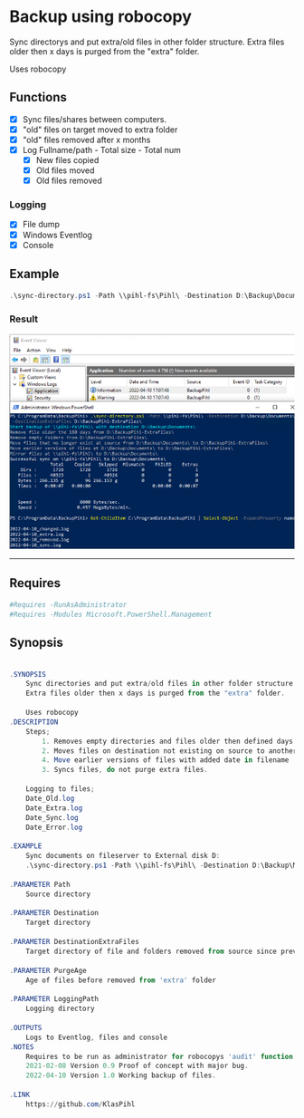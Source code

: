 # Backup using robocopy

Sync directorys and put extra/old files in other folder structure.
Extra files older then x days is purged from the "extra" folder.

Uses robocopy

## Functions
- [x] Sync files/shares between computers.
- [x] "old" files on target moved to extra folder
- [x] "old" files removed after x months
- [x] Log Fullname/path - Total size - Total num
  -   [x] New files copied
  -   [x] Old files moved
  -   [x] Old files removed

### Logging
- [x] File dump
- [x] Windows Eventlog
- [x] Console

## Example
```powershell
.\sync-directory.ps1 -Path \\pihl-fs\Pihl\ -Destination D:\Backup\Documents\ -DestinationExtraFiles D:\Backup\BackupPihl-ExtraFiles\ -Verbose
```

### Result
![Result](img/output_win.png)

***
## Requires
```powershell
#Requires -RunAsAdministrator
#Requires -Modules Microsoft.PowerShell.Management
```

## Synopsis
```powershell

.SYNOPSIS
    Sync directories and put extra/old files in other folder structure.
    Extra files older then x days is purged from the "extra" folder.

    Uses robocopy
.DESCRIPTION
    Steps;
        1. Removes empty directories and files older then defined days
        2. Moves files on destination not existing on source to another directory
        4. Move earlier versions of files with added date in filename
        3. Syncs files, do not purge extra files.

    Logging to files;
    Date_Old.log
    Date_Extra.log
    Date_Sync.log
    Date_Error.log

.EXAMPLE
    Sync documents on fileserver to External disk D:
    .\sync-directory.ps1 -Path \\pihl-fs\Pihl\ -Destination D:\Backup\Manual\ -DestinationExtraFiles D:\Backup\BackupPihl-ExtraFiles\ -Verbose

.PARAMETER Path
    Source directory

.PARAMETER Destination
    Target directory

.PARAMETER DestinationExtraFiles
    Target directory of file and folders removed from source since previous sync

.PARAMETER PurgeAge
    Age of files before removed from 'extra' folder

.PARAMETER LoggingPath
    Logging directory

.OUTPUTS
    Logs to Eventlog, files and console
.NOTES
    Requires to be run as administrator for robocopys 'audit' function to work on getting extra files.
    2021-02-08 Version 0.9 Proof of concept with major bug.
    2022-04-10 Version 1.0 Working backup of files.

.LINK
    https://github.com/KlasPihl

```
